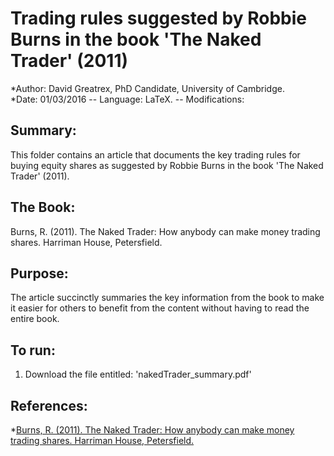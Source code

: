 
# Trading rules suggested by Robbie Burns in the book 'The Naked Trader' (2011)
*Author: David Greatrex, PhD Candidate, University of Cambridge.  
*Date: 01/03/2016 -- Language: LaTeX. -- Modifications:

## Summary:
This folder contains an article that documents the key trading rules for buying equity 
shares as suggested by Robbie Burns in the book 'The Naked Trader' (2011).

## The Book:
Burns, R. (2011). The Naked Trader: How anybody can make money trading shares. Harriman House, Petersfield.

## Purpose:
The article succinctly summaries the key information from the book to make it easier for others to 
benefit from the content without having to read the entire book.

## To run:
1. Download the file entitled: 'nakedTrader_summary.pdf'

## References:
*[Burns, R. (2011). The Naked Trader: How anybody can make money trading shares. Harriman House, Petersfield.](http://nakedtrader.co.uk/)